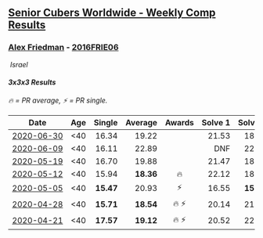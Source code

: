 <style>table {white-space: nowrap;}</style>
<link rel="stylesheet" type="text/css" href="/scw-comp/css/flags.css" />

## [Senior Cubers Worldwide - Weekly Comp Results](/scw-comp/results/)
### [Alex Friedman](README.md) - [2016FRIE06](https://www.worldcubeassociation.org/persons/2016FRIE06?event=333)

<i class="flag flag-IL" />&nbsp;Israel

#### 3x3x3 Results

<span style="white-space: nowrap;">🔥 = PR average</span>, <span style="white-space: nowrap;">⚡ = PR single</span>.

| Date | Age | Single | Average | Awards | Solve 1 | Solve 2 | Solve 3 | Solve 4 | Solve 5 | Video |
| :--: | :--: | --: | --: | :--: | --: | --: | --: | --: | --: | :-- |
| [2020-06-30](../../results/2020-06-30/333.md) | <40 | 16.34 | 19.22 |  | 21.53 | 18.50 | 18.27 | 16.34 | 20.90 | [Desktop](https://www.facebook.com/events/679860472562391/permalink/682466278968477) / [Mobile](https://m.facebook.com/events/679860472562391?view=permalink&id=682466278968477) |
| [2020-06-09](../../results/2020-06-09/333.md) | <40 | 16.11 | 22.89 |  | DNF | 22.65 | 17.16 | 28.87 | 16.11 | [Desktop](https://www.facebook.com/events/903549840109576/permalink/907936913004202) / [Mobile](https://m.facebook.com/events/903549840109576?view=permalink&id=907936913004202) |
| [2020-05-19](../../results/2020-05-19/333.md) | <40 | 16.70 | 19.88 |  | 21.47 | 18.58 | 28.71 | 19.59 | 16.70 | [Desktop](https://www.facebook.com/events/1880761498725633/permalink/1881032082031908) / [Mobile](https://m.facebook.com/events/1880761498725633?view=permalink&id=1881032082031908) |
| [2020-05-12](../../results/2020-05-12/333.md) | <40 | 15.94 | **18.36** | 🔥 | 22.12 | 18.52 | 18.11 | 18.45 | 15.94 | [Desktop](https://www.facebook.com/events/546188069600739/permalink/550338852518994) / [Mobile](https://m.facebook.com/events/546188069600739?view=permalink&id=550338852518994) |
| [2020-05-05](../../results/2020-05-05/333.md) | <40 | **15.47** | 20.93 | ⚡ | 16.55 | **15.47** | 24.45 | 21.79 | 29.27 | [Desktop](https://www.facebook.com/events/3313106775587396/permalink/3318780915019982) / [Mobile](https://m.facebook.com/events/3313106775587396?view=permalink&id=3318780915019982) |
| [2020-04-28](../../results/2020-04-28/333.md) | <40 | **15.71** | **18.54** | 🔥 ⚡ | 20.14 | 21.87 | 17.98 | 17.50 | **15.71** | [Desktop](https://www.facebook.com/events/535188653858103/permalink/538721276838174) / [Mobile](https://m.facebook.com/events/535188653858103?view=permalink&id=538721276838174) |
| [2020-04-21](../../results/2020-04-21/333.md) | <40 | **17.57** | **19.12** | 🔥 ⚡ | 20.52 | 22.53 | 19.25 | **17.57** | 17.60 | [Desktop](https://www.facebook.com/events/880278499062375/permalink/883238492099709) / [Mobile](https://m.facebook.com/events/880278499062375?view=permalink&id=883238492099709) |


<!-- Global site tag (gtag.js) - Google Analytics -->
<script async src="https://www.googletagmanager.com/gtag/js?id=UA-86348435-3"></script>
<script>window.dataLayer = window.dataLayer || []; function gtag() {dataLayer.push(arguments);} gtag('js', new Date()); gtag('config', 'UA-86348435-3');</script>
